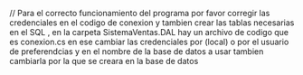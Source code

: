 // Para el correcto funcionamiento del programa por favor corregir las credenciales en el codigo de conexion y tambien crear las tablas necesarias en el SQL , en la carpeta SistemaVentas.DAL hay un archivo de codigo que es conexion.cs en ese cambiar las credenciales por (local) o por el usuario de preferendcias y en el nombre de la base de datos a usar tambien cambiarla por la que se creara en la base de datos 
